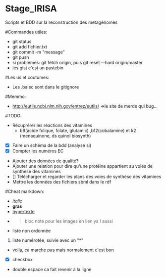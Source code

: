 # Stage_IRISA
Scripts et BDD sur la reconstruction des metagénomes

#Commandes utiles:
- git status
- git add fichier.txt
- git commit -m "message"
- git push
- si problemes: git fetch origin, puis git reset --hard origin/master
- les gist c'est un pastebin

#Les us et coutumes:
- Les .balec sont dans le gitignore 

#Memmo:
- http://eutils.ncbi.nlm.nih.gov/entrez/eutils/ =>le site de merde qui bug...

#TODO:
- Récuprérer les réactions des vitamines
    - b9(acide folique, folate, glutamic) ,b12(cobalamine) et k2 (menaquinone, ds quinol biosynth)
- [x] Faire un schéma de la bdd (analyse si)
- [x] Compter les numéros EC
- Ajouter des données de qualité?
- Ajouter une relation pour dire qu'une protéine appartient au voies de synthèse des vitamines
- [] Télécharger et regarder les plans des voies de synthèse des vitamines
- Mettre les données des fichiers sbml dans le rdf

#Cheat markdown:
- _italic_
- **gras**
- [hypertexte](https://intranet.inria.fr/)
- >bloc note pour les images en lien ya ! aussi
* liste non ordonnée
1. liste numérotée, suivie avec un "*"
* voila, ca marche pas mais normalement c'est bon
* [x] checkbox
- double espace ca fait revenir à la ligne
